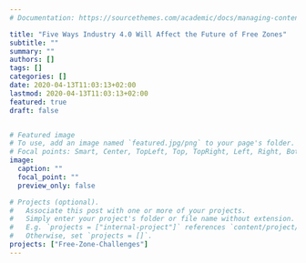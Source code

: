 ```yaml
---
# Documentation: https://sourcethemes.com/academic/docs/managing-content/

title: "Five Ways Industry 4.0 Will Affect the Future of Free Zones"
subtitle: ""
summary: ""
authors: []
tags: []
categories: []
date: 2020-04-13T11:03:13+02:00
lastmod: 2020-04-13T11:03:13+02:00
featured: true
draft: false


# Featured image
# To use, add an image named `featured.jpg/png` to your page's folder.
# Focal points: Smart, Center, TopLeft, Top, TopRight, Left, Right, BottomLeft, Bottom, BottomRight.
image:
  caption: ""
  focal_point: ""
  preview_only: false

# Projects (optional).
#   Associate this post with one or more of your projects.
#   Simply enter your project's folder or file name without extension.
#   E.g. `projects = ["internal-project"]` references `content/project/deep-learning/index.md`.
#   Otherwise, set `projects = []`.
projects: ["Free-Zone-Challenges"]
---
```

